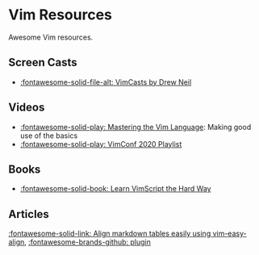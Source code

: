 Vim Resources
===

Awesome Vim resources.

Screen Casts
---

- [:fontawesome-solid-file-alt: VimCasts by Drew Neil](vimcasts-by-drew-neil.md)

Videos
---

- [:fontawesome-solid-play: Mastering the Vim Language](https://www.youtube.com/watch?v=wlR5gYd6um0): Making good use of the basics
- [:fontawesome-solid-play: VimConf 2020 Playlist](https://www.youtube.com/watch?v=bq0AksG6-S4)

Books
---

- [:fontawesome-solid-book: Learn VimScript the Hard Way](https://learnvimscriptthehardway.stevelosh.com/)

Articles
---

[:fontawesome-solid-link: Align markdown tables easily using vim-easy-align](https://thoughtbot.com/blog/align-github-flavored-markdown-tables-in-vim), [:fontawesome-brands-github: plugin](https://github.com/junegunn/vim-easy-align)

